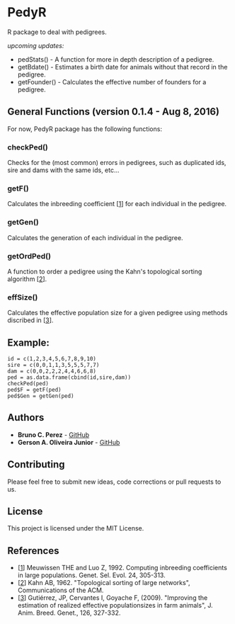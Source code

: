 # PedyR

R package to deal with pedigrees.

*upcoming updates:*
  * pedStats() - A function for more in depth description of a pedigree.
  * getBdate() - Estimates a birth date for animals without that record in the pedigree.
  * getFounder() - Calculates the effective number of founders for a pedigree.
  
## General Functions (version 0.1.4 - Aug 8, 2016)

For now, PedyR package has the following functions:

### checkPed()

Checks for the (most common) errors in pedigrees, such as duplicated ids, sire and dams with the same ids, etc...


### getF()

Calculates the inbreeding coefficient [[1](http://gsejournal.biomedcentral.com/articles/10.1186/1297-9686-24-4-305)] for each individual in the pedigree.


### getGen()

Calculates the generation of each individual in the pedigree.


### getOrdPed()

A function to order a pedigree using the Kahn's topological sorting algorithm [[2](http://dl.acm.org/citation.cfm?id=369025)]. 


### effSize()

Calculates the effective population size for a given pedigree using methods discribed in [[3](http://pendientedemigracion.ucm.es/info/prodanim/html/JP_Web_archivos/jbg810.pdf)]. 
## Example:

```
id = c(1,2,3,4,5,6,7,8,9,10)
sire = c(0,0,1,1,3,5,5,5,7,7)
dam = c(0,0,2,2,2,4,4,6,6,8)
ped = as.data.frame(cbind(id,sire,dam))
checkPed(ped)
ped$F = getF(ped)
ped$Gen = getGen(ped)
```

## Authors

* **Bruno C. Perez** - [GitHub](https://github.com/BrnCPrz)
* **Gerson A. Oliveira Junior** - [GitHub](https://github.com/gersonjr)


## Contributing

Please feel free to submit new ideas, code corrections or pull requests to us.


## License

This project is licensed under the MIT License.

## References

 * [[1](http://gsejournal.biomedcentral.com/articles/10.1186/1297-9686-24-4-305)] Meuwissen THE and Luo Z, 1992. Computing inbreeding coefficients in large populations. Genet. Sel. Evol. 24, 305-313.
 * [[2](http://dl.acm.org/citation.cfm?id=369025)] Kahn AB, 1962. "Topological sorting of large networks", Communications of the ACM.
 * [[3](http://pendientedemigracion.ucm.es/info/prodanim/html/JP_Web_archivos/jbg810.pdf)] Gutiérrez, JP, Cervantes I, Goyache F, (2009). "Improving the estimation of realized effective populationsizes in farm animals", J. Anim. Breed. Genet., 126, 327-332.
